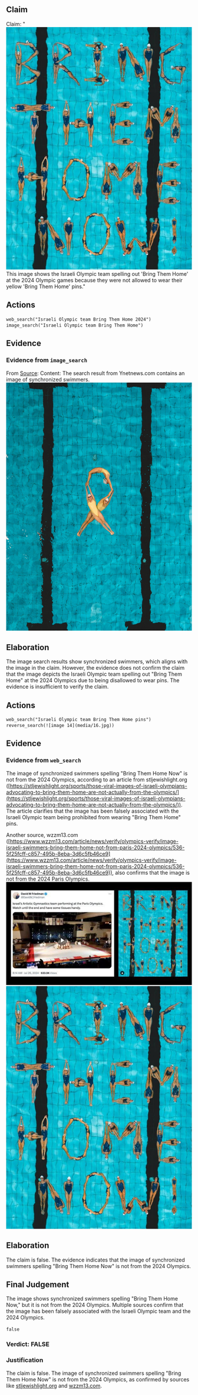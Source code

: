 ## Claim
Claim: "![image 14](media/16.jpg) This image shows the Israeli Olympic team spelling out 'Bring Them Home' at the 2024 Olympic games because they were not allowed to wear their yellow 'Bring Them Home' pins."

## Actions
```
web_search("Israeli Olympic team Bring Them Home 2024")
image_search("Israeli Olympic team Bring Them Home")
```

## Evidence
### Evidence from `image_search`
From [Source](https://www.ynetnews.com/culture/article/skmg5e5ma): 
Content: The search result from Ynetnews.com contains an image of synchronized swimmers. ![image 763](media/2025-07-18_21-58-1752875926-305092.jpg)


## Elaboration
The image search results show synchronized swimmers, which aligns with the image in the claim. However, the evidence does not confirm the claim that the image depicts the Israeli Olympic team spelling out "Bring Them Home" at the 2024 Olympics due to being disallowed to wear pins. The evidence is insufficient to verify the claim.


## Actions
```
web_search("Israeli Olympic team Bring Them Home pins")
reverse_search(![image 14](media/16.jpg))
```

## Evidence
### Evidence from `web_search`
The image of synchronized swimmers spelling "Bring Them Home Now" is not from the 2024 Olympics, according to an article from stljewishlight.org ([https://stljewishlight.org/sports/those-viral-images-of-israeli-olympians-advocating-to-bring-them-home-are-not-actually-from-the-olympics/](https://stljewishlight.org/sports/those-viral-images-of-israeli-olympians-advocating-to-bring-them-home-are-not-actually-from-the-olympics/)). The article clarifies that the image has been falsely associated with the Israeli Olympic team being prohibited from wearing "Bring Them Home" pins.

Another source, wzzm13.com ([https://www.wzzm13.com/article/news/verify/olympics-verify/image-israeli-swimmers-bring-them-home-not-from-paris-2024-olympics/536-5f25fcff-c857-495b-8eba-3d6c5fb46ce9](https://www.wzzm13.com/article/news/verify/olympics-verify/image-israeli-swimmers-bring-them-home-not-from-paris-2024-olympics/536-5f25fcff-c857-495b-8eba-3d6c5fb46ce9)), also confirms that the image is not from the 2024 Paris Olympics. ![image 926](media/2025-07-20_10-03-1753005797-362249.jpg) ![image 14](media/16.jpg)


## Elaboration
The claim is false. The evidence indicates that the image of synchronized swimmers spelling "Bring Them Home Now" is not from the 2024 Olympics.


## Final Judgement
The image shows synchronized swimmers spelling "Bring Them Home Now," but it is not from the 2024 Olympics. Multiple sources confirm that the image has been falsely associated with the Israeli Olympic team and the 2024 Olympics.

`false`

### Verdict: FALSE

### Justification
The claim is false. The image of synchronized swimmers spelling "Bring Them Home Now" is not from the 2024 Olympics, as confirmed by sources like [stljewishlight.org](https://stljewishlight.org/sports/those-viral-images-of-israeli-olympians-advocating-to-bring-them-home-are-not-actually-from-the-olympics/) and [wzzm13.com](https://www.wzzm13.com/article/news/verify/olympics-verify/image-israeli-swimmers-bring-them-home-not-from-paris-2024-olympics/536-5f25fcff-c857-495b-8eba-3d6c5fb46ce9).
